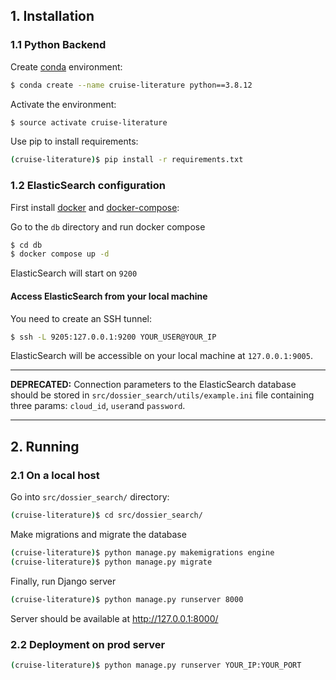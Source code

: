 ## 1. Installation

### 1.1 Python Backend

Create [conda](https://docs.conda.io/en/latest/miniconda.html) environment:

```bash
$ conda create --name cruise-literature python==3.8.12
```

Activate the environment:

```bash
$ source activate cruise-literature
```

Use pip to install requirements:

```bash
(cruise-literature)$ pip install -r requirements.txt
```

### 1.2 ElasticSearch configuration

First install [docker](https://www.digitalocean.com/community/tutorials/how-to-install-and-use-docker-on-ubuntu-20-04) and [docker-compose](https://www.digitalocean.com/community/tutorials/how-to-install-and-use-docker-compose-on-ubuntu-20-04#step-1-installing-docker-compose):

Go to the `db` directory and run docker compose 
```bash
$ cd db
$ docker compose up -d
```

ElasticSearch will start on `9200`


#### Access ElasticSearch from your local machine

You need to create an SSH tunnel:

```bash
$ ssh -L 9205:127.0.0.1:9200 YOUR_USER@YOUR_IP
```

ElasticSearch will be accessible on your local machine at `127.0.0.1:9005`.

_____
__DEPRECATED:__ Connection parameters to the ElasticSearch database should be stored in `src/dossier_search/utils/example.ini` file containing three params: `cloud_id`, `user`and `password`.
_____


## 2. Running

### 2.1 On a local host

Go into `src/dossier_search/` directory: 

```bash
(cruise-literature)$ cd src/dossier_search/
```

Make migrations and migrate the database

```bash
(cruise-literature)$ python manage.py makemigrations engine
(cruise-literature)$ python manage.py migrate
```

Finally, run Django server

```bash
(cruise-literature)$ python manage.py runserver 8000
```

Server should be available at http://127.0.0.1:8000/


### 2.2 Deployment on prod server

```bash
(cruise-literature)$ python manage.py runserver YOUR_IP:YOUR_PORT
```

